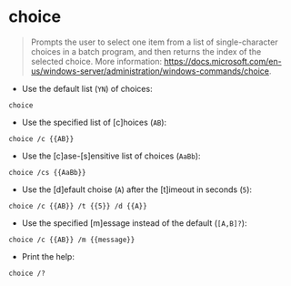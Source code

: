 # choice

> Prompts the user to select one item from a list of single-character choices in a batch program, and then returns the index of the selected choice.
> More information: <https://docs.microsoft.com/en-us/windows-server/administration/windows-commands/choice>.

- Use the default list (`YN`) of choices:

`choice`

- Use the specified list of [c]hoices (`AB`):

`choice /c {{AB}}`

- Use the [c]ase-[s]ensitive list of choices (`AaBb`):

`choice /cs {{AaBb}}`

- Use the [d]efault choise (`A`) after the [t]imeout in seconds (`5`):

`choice /c {{AB}} /t {{5}} /d {{A}}`

- Use the specified [m]essage instead of the default (`[A,B]?`):

`choice /c {{AB}} /m {{message}}`

- Print the help:

`choice /?`
